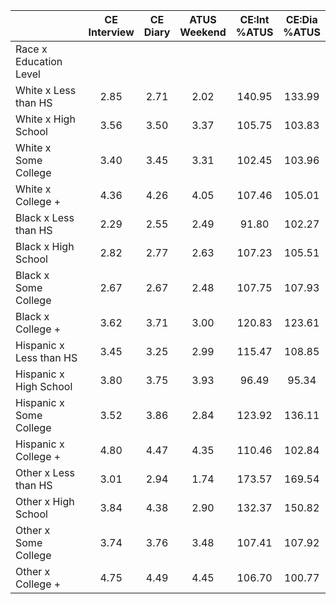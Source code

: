 
|                      | CE<br>Interview |  CE<br>Diary | ATUS<br>Weekend | CE:Int<br>%ATUS | CE:Dia<br>%ATUS |
| -------------------- | :----------: | :----------: | :----------: | :----------: | :----------: |
| Race x Education Level |              |              |              |              |              |
| White x Less than HS |         2.85 |         2.71 |         2.02 |       140.95 |       133.99 |
| White x High School  |         3.56 |         3.50 |         3.37 |       105.75 |       103.83 |
| White x Some College |         3.40 |         3.45 |         3.31 |       102.45 |       103.96 |
| White x College +    |         4.36 |         4.26 |         4.05 |       107.46 |       105.01 |
| Black x Less than HS |         2.29 |         2.55 |         2.49 |        91.80 |       102.27 |
| Black x High School  |         2.82 |         2.77 |         2.63 |       107.23 |       105.51 |
| Black x Some College |         2.67 |         2.67 |         2.48 |       107.75 |       107.93 |
| Black x College +    |         3.62 |         3.71 |         3.00 |       120.83 |       123.61 |
| Hispanic x Less than HS |         3.45 |         3.25 |         2.99 |       115.47 |       108.85 |
| Hispanic x High School |         3.80 |         3.75 |         3.93 |        96.49 |        95.34 |
| Hispanic x Some College |         3.52 |         3.86 |         2.84 |       123.92 |       136.11 |
| Hispanic x College + |         4.80 |         4.47 |         4.35 |       110.46 |       102.84 |
| Other x Less than HS |         3.01 |         2.94 |         1.74 |       173.57 |       169.54 |
| Other x High School  |         3.84 |         4.38 |         2.90 |       132.37 |       150.82 |
| Other x Some College |         3.74 |         3.76 |         3.48 |       107.41 |       107.92 |
| Other x College +    |         4.75 |         4.49 |         4.45 |       106.70 |       100.77 |

